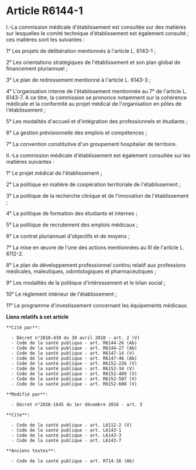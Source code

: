 # Article R6144-1

I.-La commission médicale d'établissement est consultée sur des matières sur lesquelles le comité technique d'établissement
est également consulté ; ces matières sont les suivantes : 

1° Les projets de délibération mentionnés à l'article L. 6143-1 ; 

2° Les orientations stratégiques de l'établissement et son plan global de financement pluriannuel ; 

3° Le plan de redressement mentionné à l'article L. 6143-3 ; 

4° L'organisation interne de l'établissement mentionnée au 7° de l'article L. 6143-7. A ce titre, la commission se prononce
notamment sur la cohérence médicale et la conformité au projet médical de l'organisation en pôles de l'établissement ; 

5° Les modalités d'accueil et d'intégration des professionnels et étudiants ; 

6° La gestion prévisionnelle des emplois et compétences ; 

7° La convention constitutive d'un groupement hospitalier de territoire. 

II.-La commission médicale d'établissement est également consultée sur les matières suivantes : 

1° Le projet médical de l'établissement ; 

2° La politique en matière de coopération territoriale de l'établissement ; 

3° La politique de la recherche clinique et de l'innovation de l'établissement ; 

4° La politique de formation des étudiants et internes ; 

5° La politique de recrutement des emplois médicaux ; 

6° Le contrat pluriannuel d'objectifs et de moyens ; 

7° La mise en œuvre de l'une des actions mentionnées au III de l'article L. 6112-2.

8° Le plan de développement professionnel continu relatif aux professions médicales, maïeutiques, odontologiques et
pharmaceutiques ; 

9° Les modalités de la politique d'intéressement et le bilan social ; 

10° Le règlement intérieur de l'établissement ; 

11° Le programme d'investissement concernant les équipements médicaux.

**Liens relatifs à cet article**

	**Cité par**:

	  - Décret n°2010-439 du 30 avril 2010 - art. 2 (V)
	  - Code de la santé publique - art. R6144-26 (Ab)
	  - Code de la santé publique - art. R6144-27 (Ab)
	  - Code de la santé publique - art. R6147-14 (V)
	  - Code de la santé publique - art. R6147-46 (Ab)
	  - Code de la santé publique - art. R6152-226 (V)
	  - Code de la santé publique - art. R6152-34 (V)
	  - Code de la santé publique - art. R6152-409 (V)
	  - Code de la santé publique - art. R6152-507 (V)
	  - Code de la santé publique - art. R6152-608 (V)

	**Modifié par**:

	  - Décret n°2016-1645 du 1er décembre 2016 - art. 3

	**Cite**:

	  - Code de la santé publique - art. L6112-2 (V)
	  - Code de la santé publique - art. L6143-1
	  - Code de la santé publique - art. L6143-3
	  - Code de la santé publique - art. L6143-7

	**Anciens textes**:

	  - Code de la santé publique - art. R714-16 (Ab)
